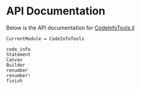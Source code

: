 # API Documentation

Below is the API documentation for [CodeInfoTools.jl](https://github.com/JuliaCompilerPlugins/CodeInfoTools.jl)

```@meta
CurrentModule = CodeInfoTools
```

```@docs
code_info
Statement
Canvas
Builder
renumber
renumber!
finish
```
